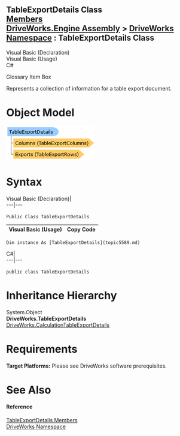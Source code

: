 TableExportDetails Class   
[Members](topic5590.md)   
[DriveWorks.Engine Assembly](topic2156.md) > [DriveWorks Namespace](topic2159.md) : TableExportDetails Class  
---  
  
Visual Basic (Declaration)    
Visual Basic (Usage)    
C# 

Glossary Item Box

Represents a collection of information for a table export document. 

# Object Model

![](dotnetdiagramimages/image281.png)

# Syntax

Visual Basic (Declaration)|   
---|---  
      
    
    Public Class TableExportDetails   
  
Visual Basic (Usage)| Copy Code  
---|---  
      
    
    Dim instance As [TableExportDetails](topic5589.md)  
  
C#|   
---|---  
      
    
    public class TableExportDetails   
  
# Inheritance Hierarchy

System.Object  
**DriveWorks.TableExportDetails**  
[DriveWorks.CalculationTableExportDetails](topic2450.md)  


# Requirements

**Target Platforms:** Please see DriveWorks software prerequisites.

# See Also

#### Reference

[TableExportDetails Members](topic5590.md)   
[DriveWorks Namespace](topic2159.md)


